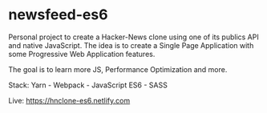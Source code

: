 # newsfeed-es6

Personal project to create a Hacker-News clone using one of its publics API and native JavaScript. The idea is to create a Single Page Application with some Progressive Web Application features.

The goal is to learn more JS, Performance Optimization and more.

Stack: Yarn - Webpack - JavaScript ES6 - SASS

Live: https://hnclone-es6.netlify.com
